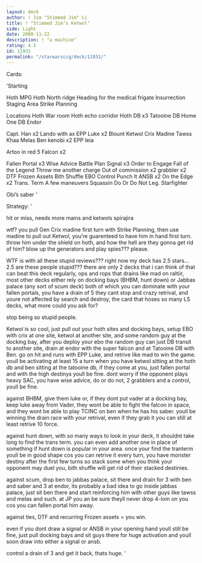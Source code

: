 ```yaml
---
layout: deck
author: ! Jim "Stimmed Jim" Li
title: ! "Stimmed Jim’s Ketwol"
side: Light
date: 2000-11-22
description: ! "a machine"
rating: 4.5
id: 11931
permalink: "/starwarsccg/deck/11931/"
---
```

Cards: 

'Starting

Hoth MPG
Hoth North ridge
Heading for the medical frigate
Insurrection
Staging Area
Strike Planning

Locations
Hoth War room
Hoth echo corridor
Hoth DB x3
Tatooine DB
Home One DB
Endor

Capt. Han x2
Lando with ax
EPP Luke x2
Blount
Ketwol
Crix Madine
Tawss Khaa
Melas
Ben kenobi x2
EPP leia

Artoo in red 5
Falcon x2

Fallen Portal x3
Wise Advice
Battle Plan
Signal x3
Order to Engage
Fall of the Legend
Throw me another charge
Out of commission x2
grabbler x2
DTF
Frozen Assets
Bith Shuffle
EBO
Control
Punch It
ANSB x2
On the Edge x2
Trans. Term
A few maneuvers
Squassin
Do Or Do Not
Leg. Starfighter

Obi’s saber '

Strategy: '

hit or miss, needs more mains and ketwols
  spirajira

wtf? you pull Gen Crix madine first turn with Strike Planning, then use madine to pull out Ketwol, you’re guarenteed to have him in hand first turn.  throw him under the shield on hoth, and how the hell are they gonna get rid of him? blow up the generators and play spies??? please.


WTF is with all these stupid reviews??? right now my deck has 2.5 stars... 2.5  are these people stupid??? there are only 2 decks that i can think of that can beat this deck regularly, ops and rops that drains like mad on raltiir, most other decks either rely on docking bays (BHBM, hunt down) or Jabbas palace (any sort of scum deck) both of which you can dominate with your fallen portals, you have a drain of 5 they cant stop and crazy retrival, and youre not affected by search and destroy, the card that hoses so many LS decks, what more could you ask for?

stop being so stupid people.


Ketwol is so cool, just pull out your hoth sites and docking bays, setup EBO with crix at one site, ketwol at another site, and some random guy at the docking bay, after you deploy your ebo the random guy can just DB transit to another site, drain at endor with the super falcon and at Tatooine DB with Ben.  go on hit and runs with EPP Luke, and retrive like mad to win the game.  youll be activating at least 15 a turn when you have ketwol sitting at the hoth db and ben sitting at the tatooine db, if they come at you, just fallen portal and with the high destinys youll be fine.	dont worry if the opponent plays heavy SAC, you have wise advice, do or do not, 2 grabblers and a control, youll be fine.

against BHBM, give them luke or, if they dont put vader at a docking bay, keep luke away from Vader, they wont be able to fight the falcon in space, and they wont be able to play TCINC on ben when he has his saber.	youll be winning the drain race with your retrival, even if they grab it you can still at least retrive 10 force.

against hunt down, with so many ways to look in your deck, it shouldnt take long to find the trans term.  you can even add another one in place of something if hunt down is popular in your area.  once your find the tranterm youll be in good shape cos you can retrive it every turn, you have monster destiny after the first few turns so stack some when you think your opponent may duel you, bith shuffle will get rid of their stacked destinies.

against scum, drop ben to jabbas palace, sit there and drain for 3 with ben and saber and 3 at endor, its probably a bad idea to go inside jabbas palace, just sit ben there and start reinforcing him with other guys like tawss and melas and such.  at JP you an be sure theyll never drop 4-lom on you cos you can fallen portal him away.

against ties, DTF and recurring Frozen assets = you win.

even if you dont draw a signal or ANSB in your opening hand youll still be fine, just pull docking bays and sit guys there for huge activation and youll soon draw into either a signal or ansb.

control a drain of 3 and get it back, thats huge.
'
